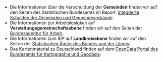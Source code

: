 - Die Informationen über die Verschuldung der **Gemeinden** finden wir auf den Seiten des Statistischen Bundesamts im Report: [Integrierte Schulden der Gemeinden und Gemeindeverbände](https://www.statistikportal.de/de/veroeffentlichungen/integrierte-schulden-der-gemeinden-und-gemeindeverbaende).
- Die Informationen zur Arbeitslosigkeit auf **Verwaltungsgemeinschaftsebene** finden wir auf den Seiten der [Bundesagentur für Arbeit](https://statistik.arbeitsagentur.de/DE/Navigation/Statistiken/Statistiken-nach-Regionen/BA-Gebietsstruktur-Nav.html).
- Die Informationen zum BIP auf **Landkreisebene** finden wir auf den Seiten der [Statistischen Ämter des Bundes und der Länder](https://www.statistikportal.de/de/vgrdl).
- Das Kartenmaterial zu Deutschland finden auf dem [OpenData Portal des Bundesamts für Kartographie und Geodäsie](https://gdz.bkg.bund.de/index.php/default/open-data/verwaltungsgebiete-1-250-000-ebenen-stand-01-01-vg250-ebenen-01-01.html).


